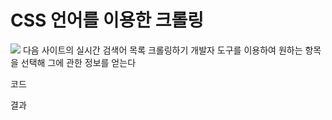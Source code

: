 # CSS 언어를 이용한 크롤링

<img src="C:\Dev\workspace\crawling\source\teamlab_crawling\다음사이트">
다음 사이트의 실시간 검색어 목록 크롤링하기
개발자 도구를 이용하여 원하는 항목을 선택해 그에 관한 정보를 얻는다

코드

결과
